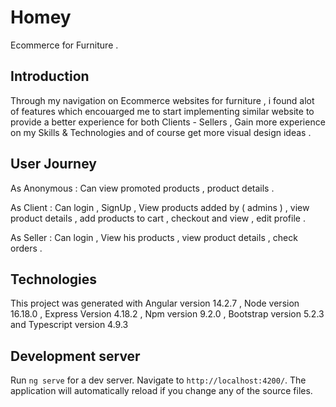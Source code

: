 # Homey

Ecommerce for Furniture .<br>

## Introduction

Through my navigation on Ecommerce websites for furniture , i found alot of features which encouarged me to start implementing similar website to provide a better experience for both Clients - Sellers  , Gain more experience on my Skills & Technologies and of course get more visual design ideas .

## User Journey 

As Anonymous : Can view promoted products , product details .<br>

As Client : Can login , SignUp , View products added by ( admins ) , view product details , add products to cart , checkout and view  , edit profile . <br>

As Seller : Can login , View his products , view product details , check orders . <br>

## Technologies 

This project was generated with Angular version 14.2.7 , Node version 16.18.0 , Express Version 4.18.2 , Npm version 9.2.0 , Bootstrap version 5.2.3 and Typescript version 4.9.3 

## Development server

Run `ng serve` for a dev server. Navigate to `http://localhost:4200/`. The application will automatically reload if you change any of the source files.
